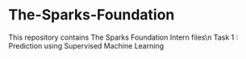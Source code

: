 # The-Sparks-Foundation
This repository contains The Sparks Foundation Intern files\n
Task 1 : Prediction using Supervised Machine Learning
